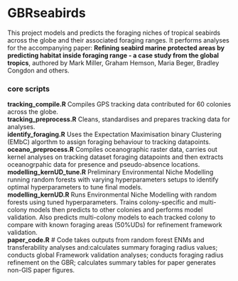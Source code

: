 # GBRseabirds

This project models and predicts the foraging niches of tropical seabirds across the globe and their associated foraging ranges. It performs analyses for the accompanying paper: **Refining seabird marine protected areas by predicting habitat inside foraging range - a case study from the global tropics**, authored by Mark Miller, Graham Hemson, Maria Beger, Bradley Congdon and others.

### core scripts

**tracking_compile.R** Compiles GPS tracking data contributed for 60 colonies across the globe.<br />
**tracking_preprocess.R** Cleans, standardises and prepares tracking data for analyses.<br />
**identify_foraging.R** Uses the Expectation Maximisation binary Clustering (EMbC) algorthm to assign foraging behaviour to tracking datapoints.<br />
**oceano_preprocess.R** Compiles oceanographic raster data, carries out kernel analyses on tracking dataset foraging datapoints and then extracts oceanogrpahic data for presence and pseudo-absence locations.<br />
**modelling_kernUD_tune.R** Preliminary Environmental Niche Modelling running random forests with varying hyperparameters setups to identify optimal hyperparameters to tune final models.<br />
**modelling_kernUD.R** Runs Environmental Niche Modelling with random forests using tuned hyperparameters. Trains colony-specific and multi-colony models then predicts to other colonies and performs model validation. Also predicts multi-colony models to each tracked colony to compare with known foraging areas (50%UDs) for refinement framework validation.<br />
**paper_code.R** # Code takes outputs from random forest ENMs and transferability analyses and:calculates summary foraging radius values; conducts global Framework validation analyses; conducts foraging radius refinement on the GBR; calculates summary tables for paper generates non-GIS paper figures.<br />
